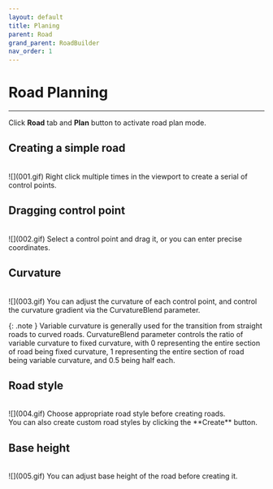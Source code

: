 ```yaml
---
layout: default
title: Planing
parent: Road
grand_parent: RoadBuilder
nav_order: 1
---
```


# Road Planning
---

Click **Road** tab and **Plan** button to activate road plan mode.

## Creating a simple road
<br>
![](001.gif)
Right click multiple times in the viewport to create a serial of control points.

## Dragging control point
<br>
![](002.gif)
Select a control point and drag it, or you can enter precise coordinates.

## Curvature
<br>
![](003.gif)
You can adjust the curvature of each control point, and control the curvature gradient via the CurvatureBlend parameter.

{: .note }
Variable curvature is generally used for the transition from straight roads to curved roads. CurvatureBlend parameter controls the ratio of variable curvature to fixed curvature, with 0 representing the entire section of road being fixed curvature, 1 representing the entire section of road being variable curvature, and 0.5 being half each.

## Road style
<br>
![](004.gif)
Choose appropriate road style before creating roads.
<br>
You can also create custom road styles by clicking the **Create** button.

## Base height
<br>
![](005.gif)
You can adjust base height of the road before creating it.